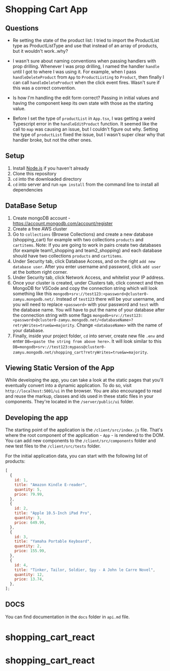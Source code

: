 # Shopping Cart App

## Questions

- Re setting the state of the product list: I tried to import the ProductList type as ProductListType and use that instead of an array of products, but it wouldn't work..why?

- I wasn't sure about naming conventions when passing handlers with prop drilling. Whenever I was prop drilling, I named the handler `handle` until I got to where I was using it. For example, when I pass `handleDeleteProduct` from `App` to `ProductListing` to `Product`, then finally I can call `handleDeleteProduct` when the click event fires. Wasn't sure if this was a correct convention.

- Is how I'm handling the edit form correct? Passing in initial values and having the component keep its own state with those as the starting value.

- Before I set the type of `productList` in `App.tsx`, I was getting a weird Typescript error in the `handleEditProduct` function. It seemed like the call to `map` was causing an issue, but I couldn't figure out why. Setting the type of `productList` fixed the issue, but I wasn't super clear why that handler broke, but not the other ones.

## Setup

1. Install [Node.js](https://nodejs.org/en/download/package-manager/) if you haven't already
2. Clone this repository
3. `cd` into the downloaded directory
4. `cd` into server and run `npm install` from the command line to install all dependencies

## DataBase Setup

1. Create mongoDB account - https://account.mongodb.com/account/register
2. Create a free AWS cluster
3. Go to `collections` (Browse Collections) and create a new database (shopping_cart) for example with two collections `products` and `cartitems`. Note: If you are going to work in pairs create two databases (for example team1_shopping and team2_shopping) and each database should have two collections `products` and `cartitems`.
4. Under Security tab, click Database Access, and on the right `add new database user`. After you enter username and password, click `add user` at the bottom right corner.
5. Under Security tab, click Network Access, and whitelist your IP address.
6. Once your cluster is created, under Clusters tab, click connect and then MongoDB for VSCode and copy the connection string which will look something like this `mongodb+srv://test123:<password>@cluster0-zamyu.mongodb.net/`. Instead of `test123` there will be your username, and you will need to replace `<password>` with your password and `test` with the database name. You will have to put the name of your database after the connection string with some flags `mongodb+srv://test123:<password>@cluster0-zamyu.mongodb.net/<databaseName>?retryWrites=true&w=majority`. Change `<databaseName>` with the name of your database.
7. Finally, inside your project folder, `cd` into server, create new file `.env` and enter `DB=<paste the string from above here>`. It will look similar to this `DB=mongodb+srv://test123:mypass@cluster0-zamyu.mongodb.net/shopping_cart?retryWrites=true&w=majority`.

## Viewing Static Version of the App

While developing the app, you can take a look at the static pages that you'll eventually convert into a dynamic application. To do so, visit `http://localhost:5001/ui` in the browser. You are also encouraged to read and reuse the markup, classes and ids used in these static files in your components. They're located in the `/server/public/ui` folder.

## Developing the app

The starting point of the application is the `/client/src/index.js` file. That's where the root component of the application - `App` - is rendered to the DOM. You can add new components to the `/client/src/components` folder and new test files to the `/client/src/tests` folder.

For the initial application data, you can start with the following list of products:

```js
[
  {
    id: 1,
    title: "Amazon Kindle E-reader",
    quantity: 5,
    price: 79.99,
  },
  {
    id: 2,
    title: "Apple 10.5-Inch iPad Pro",
    quantity: 3,
    price: 649.99,
  },
  {
    id: 3,
    title: "Yamaha Portable Keyboard",
    quantity: 2,
    price: 155.99,
  },
  {
    id: 4,
    title: "Tinker, Tailor, Soldier, Spy - A John le Carre Novel",
    quantity: 12,
    price: 13.74,
  },
];
```

## DOCS

You can find documentation in the `docs` folder in `api.md` file.

# shopping_cart_react

# shopping_cart_react

